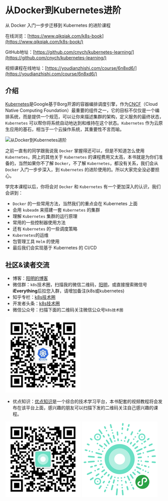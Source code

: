 # 从Docker到Kubernetes进阶
从 Docker 入门一步步迁移到 Kubernetes 的进阶课程

在线浏览：[https://www.qikqiak.com/k8s-book](https://www.qikqiak.com/k8s-book/)

GitHub地址：[https://github.com/cnych/kubernetes-learning/](https://github.com/cnych/kubernetes-learning/)

视频课程在线地址：[https://youdianzhishi.com/course/6n8xd6/](https://youdianzhishi.com/course/6n8xd6/)


## 介绍

[Kubernetes](http://kubernetes.io/)是Google基于Borg开源的容器编排调度引擎，作为[CNCF](http://cncf.io/)（Cloud Native Computing Foundation）最重要的组件之一，它的目标不仅仅是一个编排系统，而是提供一个规范，可以让你来描述集群的架构，定义服务的最终状态，`Kubernetes` 可以帮你将系统自动地达到和维持在这个状态。`Kubernetes` 作为云原生应用的基石，相当于一个云操作系统，其重要性不言而喻。

![从Docker到Kubernetes进阶](http://sdn.haimaxy.com/covers/2018/4/21/c4082e0f09c746aa848279a2567cffed.png)

之前一直有的同学跟我说我 `Docker` 掌握得还可以，但是不知道怎么使用 `Kubernetes`，网上的其他关于 `Kubernetes` 的课程费用又太高，本书就是为你们准备的，当然如果你不了解 `Docker`，不了解 `Kubernetes`，都没有关系，我们会从 `Docker` 入门一步步深入，到 `Kubernetes` 的进阶使用的。所以大家完全没必要担心。

学完本课程以后，你将会对 `Docker` 和 `Kubernetes` 有一个更加深入的认识，我们会讲到：

* `Docker` 的一些常用方法，当然我们的重点会在 Kubernetes 上面
* 会用 `kubeadm` 来搭建一套 `Kubernetes` 的集群
* 理解 `Kubernetes` 集群的运行原理
* 常用的一些控制器使用方法
* 还有 `Kubernetes` 的一些调度策略
* `Kubernetes`的运维
* 包管理工具 `Helm` 的使用
* 最后我们会实现基于 Kubernetes 的 CI/CD


## 社区&读者交流

* 博客：[阳明的博客](https://qikqiak.com/)
* 微信群：`k8s`技术圈，扫描我的微信二维码，[阳明](https://qikqiak.com/page/about/)，或直接搜索微信号**iEverything**后拉您入群，请增加备注(k8s或kubernetes)
* 知乎专栏：[k8s技术圈](https://zhuanlan.zhihu.com/kube100)
* 开发者头条：[k8s技术圈](https://toutiao.io/subjects/268333)
* 微信公众号：扫描下面的二维码关注微信公众号`k8s技术圈`

![k8s公众帐号](./docs/images/k8s-qrcode.png)

* 优点知识：[优点知识](https://youdianzhishi.com/)是一个综合的技术学习平台，本书配套的视频教程将会发布在该平台上面，感兴趣的朋友可以扫描下发的二维码关注自己感兴趣的课程。

![优点知识服务号](./docs/images/ydzs-qrcode.png)
![优点知识小程序](./docs/images/ydzs-xcx.png)

